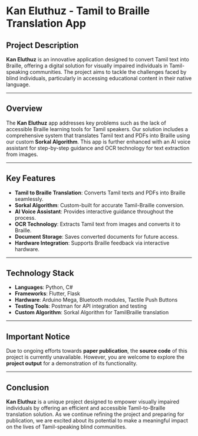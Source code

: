 # Kan Eluthuz - Tamil to Braille Translation App

##  Project Description

**Kan Eluthuz** is an innovative application designed to convert Tamil text into Braille, offering a digital solution for visually impaired individuals in Tamil-speaking communities. The project aims to tackle the challenges faced by blind individuals, particularly in accessing educational content in their native language. 

---

## Overview

The **Kan Eluthuz** app addresses key problems such as the lack of accessible Braille learning tools for Tamil speakers. Our solution includes a comprehensive system that translates Tamil text and PDFs into Braille using our custom **Sorkal Algorithm**. This app is further enhanced with an AI voice assistant for step-by-step guidance and OCR technology for text extraction from images.

---

## Key Features

- **Tamil to Braille Translation**: Converts Tamil texts and PDFs into Braille seamlessly.
- **Sorkal Algorithm**: Custom-built for accurate Tamil-Braille conversion.
- **AI Voice Assistant**: Provides interactive guidance throughout the process.
- **OCR Technology**: Extracts Tamil text from images and converts it to Braille.
- **Document Storage**: Saves converted documents for future access.
- **Hardware Integration**: Supports Braille feedback via interactive hardware.

---

## Technology Stack

- **Languages**: Python, C#
- **Frameworks**: Flutter, Flask
- **Hardware**: Arduino Mega, Bluetooth modules, Tactile Push Buttons
- **Testing Tools**: Postman for API integration and testing
- **Custom Algorithm**: Sorkal Algorithm for TamilBraille translation

---

## Important Notice

Due to ongoing efforts towards **paper publication**, the **source code** of this project is currently unavailable. However, you are welcome to explore the **project output** for a demonstration of its functionality.

---

## Conclusion

**Kan Eluthuz** is a unique project designed to empower visually impaired individuals by offering an efficient and accessible Tamil-to-Braille translation solution. As we continue refining the project and preparing for publication, we are excited about its potential to make a meaningful impact on the lives of Tamil-speaking blind communities.

